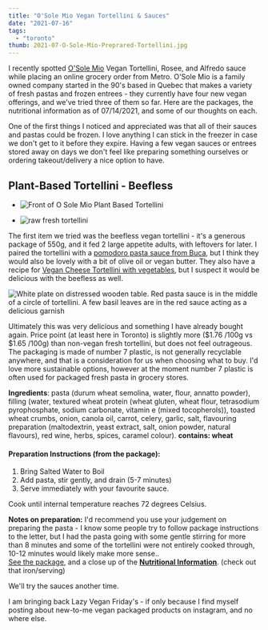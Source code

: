 ```yaml
---
title: "O'Sole Mio Vegan Tortellini & Sauces"
date: "2021-07-16"
tags:
  - "toronto"
thumb: 2021-07-O-Sole-Mio-Preprared-Tortellini.jpg
---
```


I recently spotted [O'Sole Mio](https://www.osolemio.ca) Vegan Tortellini, Rosee, and Alfredo sauce while placing an online grocery order from Metro. O'Sole Mio is a family owned company started in the 90's based in Quebec that makes a variety of fresh pastas and frozen entrees - they currently have four new vegan offerings, and we've tried three of them so far. Here are the packages, the nutritional information as of 07/14/2021, and some of our thoughts on each.

One of the first things I noticed and appreciated was that all of their sauces and pastas could be frozen. I love anything I can stick in the freezer in case we don't get to it before they expire. Having a few vegan sauces or entrees stored away on days we don't feel like preparing something ourselves or ordering takeout/delivery a nice option to have.

## Plant-Based Tortellini - Beefless

- ![Front of O Sole Mio Plant Based Tortellini](img/O-Sole-Mio-Plant-Based-Tortellini-front-768x1024.jpg)

- ![raw fresh tortellini](img/O-Sole-Mio-Plant-Based-Tortellini-uncooked-tortellini-768x1024.jpg)

The first item we tried was the beefless vegan tortellini - it's a generous package of 550g, and it fed 2 large appetite adults, with leftovers for later. I paired the tortellini with a [pomodoro pasta sauce from Buca](https://thegoodgrocer.ca/products/buca-toronto-pomodoro-pasta-sauce-750ml), but I think they would also be lovely with a bit of olive oil or vegan butter. They also have a recipe for [Vegan Cheese Tortellini with vegetables](https://www.osolemio.ca/recipes/vegan-cheese-tortellini-with-vegetables/), but I suspect it would be delicious with the beefless as well.

![White plate on distressed wooden table. Red pasta sauce is in the middle of a circle of tortellini. A few basil leaves are in the red sauce acting as a delicious garnish](images/O-Sole-Mio-Preprared-Tortellini.jpg)

Ultimately this was very delicious and something I have already bought again. Price point (at least here in Toronto) is slightly more ($1.76 /100g vs $1.65 /100g) than non-vegan fresh tortellini, but does not feel outrageous. The packaging is made of number 7 plastic, is not generally recyclable anywhere, and that is a consideration for us when choosing what to buy. I'd love more sustainable options, however at the moment number 7 plastic is often used for packaged fresh pasta in grocery stores.

**Ingredients**: pasta (durum wheat semolina, water, flour, annatto powder), filling (water, textured wheat protein (wheat gluten, wheat flour, tetrasodium pyrophosphate, sodium carbonate, vitamin e (mixed tocopherols)), toasted wheat crumbs, onion, canola oil, carrot, celery, garlic, salt, flavouring preparation (maltodextrin, yeast extract, salt, onion powder, natural flavours), red wine, herbs, spices, caramel colour). **contains: wheat**

#### Preparation Instructions (from the package):

1. Bring Salted Water to Boil
2. Add pasta, stir gently, and drain (5-7 minutes)
3. Serve immediately with your favourite sauce.

 Cook until internal temperature reaches 72 degrees Celsius.

**Notes on preparation:** I'd recommend you use your judgement on preparing the pasta - I know some people try to follow package instructions to the letter, but I had the pasta going with some gentle stirring for more than 8 minutes and some of the tortellini were not entirely cooked through, 10-12 minutes would likely make more sense..  
[See the package](https://meshell.ca/blog/wp-content/uploads/2021/07/O-Sole-Mio-Plant-Based-Tortellini-ingredients-and-preparation-instructions.jpg), and a close up of the **[Nutritional Information](https://meshell.ca/blog/wp-content/uploads/2021/07/O-Sole-Mio-Plant-Based-Tortellini-Nutritional-Info.jpg)**. (check out that iron/serving)

We'll try the sauces another time.

I am bringing back Lazy Vegan Friday's - if only because I find myself posting about new-to-me vegan packaged products on instagram, and no where else.
